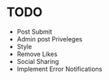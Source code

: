 TODO
====

- Post Submit
- Admin post Priveleges
- Style
- Remove Likes
- Social Sharing
- Implement Error Notifications

